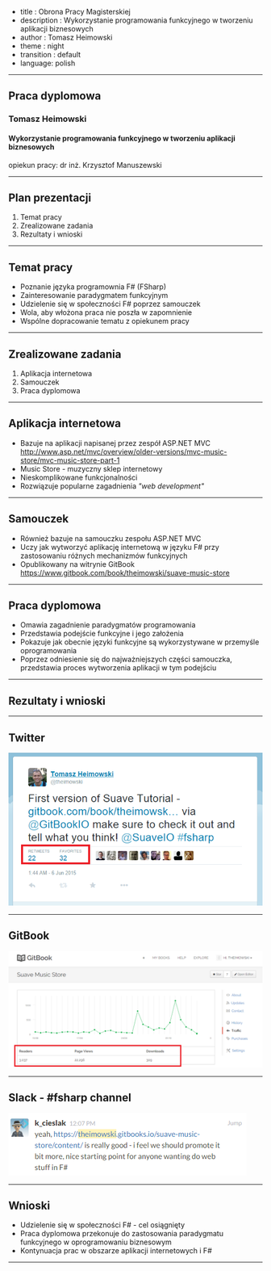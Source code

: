 - title : Obrona Pracy Magisterskiej
- description : Wykorzystanie programowania funkcyjnego w tworzeniu aplikacji biznesowych
- author : Tomasz Heimowski
- theme : night
- transition : default
- language: polish

***

## Praca dyplomowa

### Tomasz Heimowski
#### Wykorzystanie programowania funkcyjnego w tworzeniu aplikacji biznesowych

opiekun pracy: dr inż. Krzysztof Manuszewski

*** 

## Plan prezentacji

1. Temat pracy
2. Zrealizowane zadania
3. Rezultaty i wnioski

***

## Temat pracy

* Poznanie języka programownia F# (FSharp)
* Zainteresowanie paradygmatem funkcyjnym
* Udzielenie się w społeczności F# poprzez samouczek
* Wola, aby włożona praca nie poszła w zapomnienie
* Wspólne dopracowanie tematu z opiekunem pracy

***

## Zrealizowane zadania

1. Aplikacja internetowa
2. Samouczek
3. Praca dyplomowa

---

## Aplikacja internetowa

* Bazuje na aplikacji napisanej przez zespół ASP.NET MVC
http://www.asp.net/mvc/overview/older-versions/mvc-music-store/mvc-music-store-part-1
* Music Store - muzyczny sklep internetowy
* Nieskomplikowane funkcjonalności
* Rozwiązuje popularne zagadnienia *"web development"*

---

## Samouczek

* Również bazuje na samouczku zespołu ASP.NET MVC
* Uczy jak wytworzyć aplikację internetową w języku F# przy zastosowaniu różnych mechanizmów funkcyjnych
* Opublikowany na witrynie GitBook
https://www.gitbook.com/book/theimowski/suave-music-store

---

## Praca dyplomowa

* Omawia zagadnienie paradygmatów programowania
* Przedstawia podejście funkcyjne i jego założenia
* Pokazuje jak obecnie języki funkcyjne są wykorzystywane w przemyśle oprogramowania
* Poprzez odniesienie się do najważniejszych części samouczka, przedstawia proces wytworzenia aplikacji w tym podejściu

***

## Rezultaty i wnioski

---

## Twitter

![tweet](images/tweet.png)

---

## GitBook

![gitbook](images/gitbook.png)

---

## Slack - #fsharp channel

![slack](images/slack.png)

--- 

## Wnioski

* Udzielenie się w społeczności F# - cel osiągnięty
* Praca dyplomowa przekonuje do zastosowania paradygmatu funkcyjnego w oprogramowaniu biznesowym
* Kontynuacja prac w obszarze aplikacji internetowych i F#

***